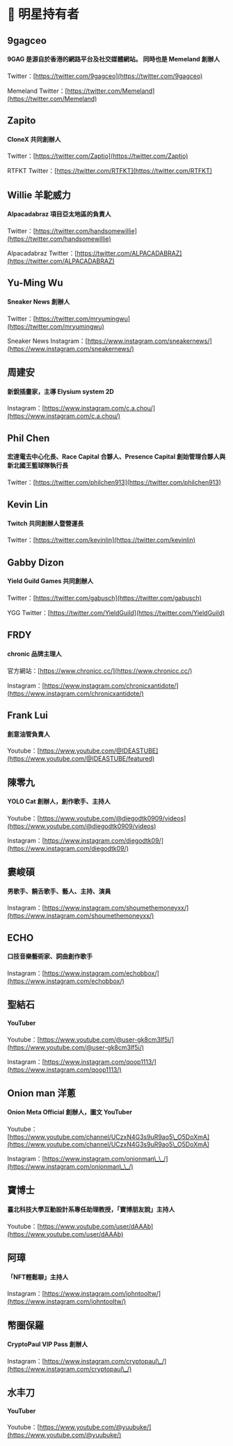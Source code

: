 # 🌟 明星持有者

## 9gagceo

#### 9GAG 是源自於香港的網路平台及社交媒體網站。 同時也是 Memeland 創辦人

Twitter：[https://twitter.com/9gagceo](https://twitter.com/9gagceo)

Memeland Twitter：[https://twitter.com/Memeland](https://twitter.com/Memeland)



## Zapito

#### CloneX 共同創辦人

Twitter：[https://twitter.com/Zaptio](https://twitter.com/Zaptio)

RTFKT Twitter：[https://twitter.com/RTFKT](https://twitter.com/RTFKT)



## Willie 羊駝威力

#### Alpacadabraz 項目亞太地區的負責人

Twitter：[https://twitter.com/handsomewillie](https://twitter.com/handsomewillie)

Alpacadabraz Twitter：[https://twitter.com/ALPACADABRAZ](https://twitter.com/ALPACADABRAZ)



## Yu-Ming Wu

#### Sneaker News 創辦人

Twitter：[https://twitter.com/mryumingwu](https://twitter.com/mryumingwu)

Sneaker News Instagram：[https://www.instagram.com/sneakernews/](https://www.instagram.com/sneakernews/)



## 周建安

#### 新銳插畫家，主導 Elysium system 2D&#x20;

Instagram：[https://www.instagram.com/c.a.chou/](https://www.instagram.com/c.a.chou/)



## Phil Chen

#### 宏達電去中心化長、Race Capital 合夥人、Presence Capital 創始管理合夥人與新北國王籃球隊執行長

Twitter：[https://twitter.com/philchen913](https://twitter.com/philchen913)



## Kevin Lin

#### Twitch 共同創辦人暨營運長

Twitter：[https://twitter.com/kevinlin](https://twitter.com/kevinlin)



## Gabby Dizon

#### Yield Guild Games 共同創辦人

Twitter：[https://twitter.com/gabusch](https://twitter.com/gabusch)

YGG Twitter：[https://twitter.com/YieldGuild](https://twitter.com/YieldGuild)



## FRDY

#### chronic 品牌主理人

官方網站：[https://www.chronicc.cc/](https://www.chronicc.cc/)

Instagram：[https://www.instagram.com/chronicxantidote/](https://www.instagram.com/chronicxantidote/)



## Frank Lui

#### 創意油管負責人

Youtube：[https://www.youtube.com/@IDEASTUBE](https://www.youtube.com/@IDEASTUBE/featured)



## 陳零九

#### YOLO Cat 創辦人，創作歌手、主持人

Youtube：[https://www.youtube.com/@diegodtk0909/videos](https://www.youtube.com/@diegodtk0909/videos)

Instagram：[https://www.instagram.com/diegodtk09/](https://www.instagram.com/diegodtk09/)



## 婁峻碩

#### 男歌手、饒舌歌手、藝人、主持、演員

Instagram：[https://www.instagram.com/shoumethemoneyxx/](https://www.instagram.com/shoumethemoneyxx/)



## ECHO

#### 口技音樂藝術家、詞曲創作歌手

Instagram：[https://www.instagram.com/echobbox/](https://www.instagram.com/echobbox/)



## 聖結石

#### YouTuber

Youtube：[https://www.youtube.com/@user-gk8cm3lf5i/](https://www.youtube.com/@user-gk8cm3lf5i/)

Instagram：[https://www.instagram.com/qoop1113/](https://www.instagram.com/qoop1113/)



## Onion man 洋蔥

#### Onion Meta Official 創辦人，圖文 YouTuber

Youtube：[https://www.youtube.com/channel/UCzxN4G3s9uR9ao5\_O5DoXmA](https://www.youtube.com/channel/UCzxN4G3s9uR9ao5\_O5DoXmA)

Instagram：[https://www.instagram.com/onionman\_\_/](https://www.instagram.com/onionman\_\_/)



## 寶博士

#### 臺北科技大學互動設計系專任助理教授，「寶博朋友說」主持人

Youtube：[https://www.youtube.com/user/dAAAb](https://www.youtube.com/user/dAAAb)



## 阿璋

#### 「NFT輕鬆聊」主持人

Instagram：[https://www.instagram.com/johntooltw/](https://www.instagram.com/johntooltw/)



## 幣圈保羅

#### CryptoPaul VIP Pass 創辦人

Instagram：[https://www.instagram.com/cryptopaul\_/](https://www.instagram.com/cryptopaul\_/)



## 水丰刀

#### YouTuber

Youtube：[https://www.youtube.com/@yuubuke/](https://www.youtube.com/@yuubuke/)


